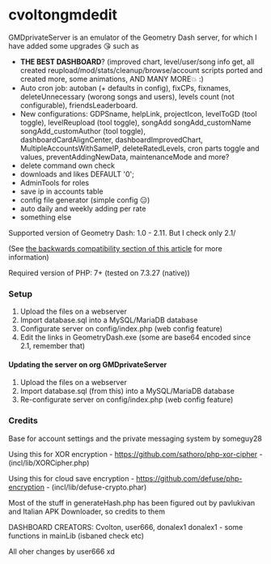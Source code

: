 
# cvoltongmdedit
GMDprivateServer is an emulator of the Geometry Dash server, for which I have added some upgrades 😘
such as
 - **THE BEST DASHBOARD**? (improved chart, level/user/song info get, all   
   created reupload/mod/stats/cleanup/browse/account scripts ported and 
   created more, some animations, AND MANY MORE💥 :)
 - Auto cron job:    autoban (+ defaults in config), fixCPs, fixnames,
   deleteUnnecessary    (worong songs and users), levels count (not
   configurable),    friendsLeaderboard.
 - New configurations: GDPSname, helpLink,    projectIcon, levelToGD
   (tool toggle), levelReupload (tool toggle),    songAdd
   songAdd_customName songAdd_customAuthor (tool toggle),   
   dashboardCardAlignCenter, dashboardImprovedChart,   
   MultipleAccountsWithSameIP, deleteRatedLevels, cron parts toggle and 
   values, preventAddingNewData, maintenanceMode and more?
 - delete command own check
 - downloads and likes DEFAULT '0';
 - AdminTools for roles
 - save ip in accounts table
 - config file generator (simple config 😑)
 - auto daily and weekly adding per rate
 - something else

Supported version of Geometry Dash: 1.0 - 2.11. But I check only 2.1/

(See [the backwards compatibility section of this article](https://github.com/Cvolton/GMDprivateServer/wiki/Deliberate-differences-from-real-GD) for more information)

Required version of PHP: 7+ (tested on 7.3.27 (native))

### Setup
1) Upload the files on a webserver
2) Import database.sql into a MySQL/MariaDB database
4) Configurate server on config/index.php (web config feature)
5) Edit the links in GeometryDash.exe (some are base64 encoded since 2.1, remember that)

#### Updating the server on org GMDprivateServer
1) Upload the files on a webserver
2) Import database.sql (from this) into a MySQL/MariaDB database
3) Re-configurate server on config/index.php (web config feature)

### Credits
Base for account settings and the private messaging system by someguy28

Using this for XOR encryption - https://github.com/sathoro/php-xor-cipher - (incl/lib/XORCipher.php)

Using this for cloud save encryption - https://github.com/defuse/php-encryption - (incl/lib/defuse-crypto.phar)

Most of the stuff in generateHash.php has been figured out by pavlukivan and Italian APK Downloader, so credits to them

DASHBOARD CREATORS: Cvolton, user666, donalex1
donalex1 - some functions in mainLib (isbaned check etc)

All oher changes by user666 xd
